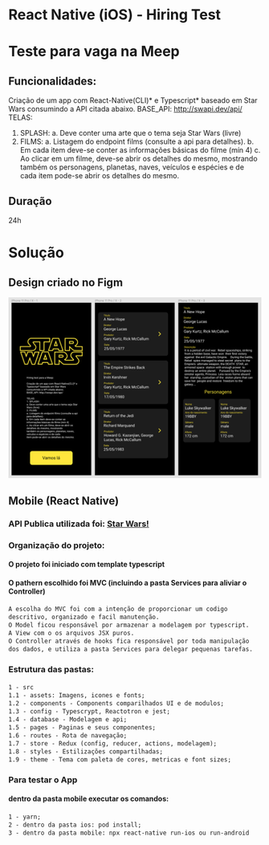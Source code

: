# React Native (iOS) - Hiring Test 
# Teste para vaga na Meep

## Funcionalidades:
Criação de um app com React-Native(CLI)* e Typescript* baseado em Star Wars
consumindo a API citada abaixo.
BASE_API: http://swapi.dev/api/
TELAS:
1. SPLASH:
a. Deve conter uma arte que o tema seja Star Wars (livre)
2. FILMS:
a. Listagem do endpoint films (consulte a api para detalhes).
b. Em cada item deve-se conter as informações básicas do filme (mín 4)
c. Ao clicar em um filme, deve-se abrir os detalhes do mesmo, mostrando
também os personagens, planetas, naves, veículos e espécies e de cada
item pode-se abrir os detalhes do mesmo.

## Duração

24h


# Solução

## Design criado no Figm

![alt text](https://github.com/marcelochb/meep-hiring-test/blob/master/design/design.png)


## Mobile (React Native)

### API Publica utilizada foi: [Star Wars!](http://swapi.dev/api/)

### Organização do projeto:
  #### O projeto foi iniciado com template typescript
  #### O pathern escolhido foi MVC (incluindo a pasta Services para aliviar o Controller)
    A escolha do MVC foi com a intenção de proporcionar um codigo descritivo, organizado e facil manutenção. 
    O Model ficou responsável por armazenar a modelagem por typescript. 
    A View com o os arquivos JSX puros.
    O Controller através de hooks fica responsável por toda manipulação dos dados, e utiliza a pasta Services para delegar pequenas tarefas.
  
### Estrutura das pastas:
    1 - src  
    1.1 - assets: Imagens, icones e fonts;
    1.2 - components - Components comparilhados UI e de modulos;
    1.3 - config - Typescrypt, Reactotron e jest;
    1.4 - database - Modelagem e api;
    1.5 - pages - Paginas e seus componentes;
    1.6 - routes - Rota de navegação;
    1.7 - store - Redux (config, reducer, actions, modelagem);
    1.8 - styles - Estilizações compartilhadas;
    1.9 - theme - Tema com paleta de cores, metricas e font sizes;
    
 
 ### Para testar o App
  #### dentro da pasta mobile executar os comandos:
    1 - yarn;
    2 - dentro da pasta ios: pod install;
    3 - dentro da pasta mobile: npx react-native run-ios ou run-android
  

